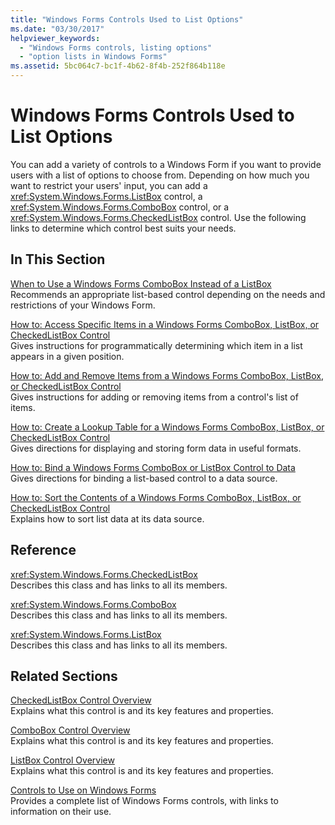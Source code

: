 ```yaml
---
title: "Windows Forms Controls Used to List Options"
ms.date: "03/30/2017"
helpviewer_keywords: 
  - "Windows Forms controls, listing options"
  - "option lists in Windows Forms"
ms.assetid: 5bc064c7-bc1f-4b62-8f4b-252f864b118e
---
```

# Windows Forms Controls Used to List Options
You can add a variety of controls to a Windows Form if you want to provide users with a list of options to choose from. Depending on how much you want to restrict your users' input, you can add a <xref:System.Windows.Forms.ListBox> control, a <xref:System.Windows.Forms.ComboBox> control, or a <xref:System.Windows.Forms.CheckedListBox> control. Use the following links to determine which control best suits your needs.  
  
## In This Section  
 [When to Use a Windows Forms ComboBox Instead of a ListBox](../../../../docs/framework/winforms/controls/when-to-use-a-windows-forms-combobox-instead-of-a-listbox.md)  
 Recommends an appropriate list-based control depending on the needs and restrictions of your Windows Form.  
  
 [How to: Access Specific Items in a Windows Forms ComboBox, ListBox, or CheckedListBox Control](../../../../docs/framework/winforms/controls/access-specific-items-in-a-wf-combobox-listbox-or-checkedlistbox.md)  
 Gives instructions for programmatically determining which item in a list appears in a given position.  
  
 [How to: Add and Remove Items from a Windows Forms ComboBox, ListBox, or CheckedListBox Control](../../../../docs/framework/winforms/controls/add-and-remove-items-from-a-wf-combobox.md)  
 Gives instructions for adding or removing items from a control's list of items.  
  
 [How to: Create a Lookup Table for a Windows Forms ComboBox, ListBox, or CheckedListBox Control](../../../../docs/framework/winforms/controls/create-a-lookup-table-for-a-wf-combobox-listbox.md)  
 Gives directions for displaying and storing form data in useful formats.  
  
 [How to: Bind a Windows Forms ComboBox or ListBox Control to Data](../../../../docs/framework/winforms/controls/how-to-bind-a-windows-forms-combobox-or-listbox-control-to-data.md)  
 Gives directions for binding a list-based control to a data source.  
  
 [How to: Sort the Contents of a Windows Forms ComboBox, ListBox, or CheckedListBox Control](../../../../docs/framework/winforms/controls/sort-the-contents-of-a-wf-combobox-listbox-or-checkedlistbox-control.md)  
 Explains how to sort list data at its data source.  
  
## Reference  
 <xref:System.Windows.Forms.CheckedListBox>  
 Describes this class and has links to all its members.  
  
 <xref:System.Windows.Forms.ComboBox>  
 Describes this class and has links to all its members.  
  
 <xref:System.Windows.Forms.ListBox>  
 Describes this class and has links to all its members.  
  
## Related Sections  
 [CheckedListBox Control Overview](../../../../docs/framework/winforms/controls/checkedlistbox-control-overview-windows-forms.md)  
 Explains what this control is and its key features and properties.  
  
 [ComboBox Control Overview](../../../../docs/framework/winforms/controls/combobox-control-overview-windows-forms.md)  
 Explains what this control is and its key features and properties.  
  
 [ListBox Control Overview](../../../../docs/framework/winforms/controls/listbox-control-overview-windows-forms.md)  
 Explains what this control is and its key features and properties.  
  
 [Controls to Use on Windows Forms](../../../../docs/framework/winforms/controls/controls-to-use-on-windows-forms.md)  
 Provides a complete list of Windows Forms controls, with links to information on their use.
